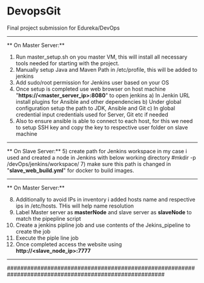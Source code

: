 # DevopsGit
Final project submission for Edureka/DevOps

------------------------------------------------------------------------------------------------------
**
On Master Server:**
1) Run master_setup.sh on you master VM, this will install all necessary tools needed for starting with the project.
2) Manually setup Java and Maven Path in /etc/profile, this will be added to jenkins
3) Add sudo/root permission for Jenkins user based on your OS
4) Once setup is completed use web browser on host machine "**https://<master_server_ip>:8080**" to open jenkins
    a) In Jenkin URL install plugins for Ansible and other dependencies
    b) Under global configuration setup the path to JDK, Ansible and Git
    c) In global credential input credentials used for Server, Git etc if needed
5) Also to ensure ansible is able to connect to each host, for this we need to setup SSH key and copy the key to respective user folder on slave machine

------------------------------------------------------------------------------------------------------

**
On Slave Server:**
5) create path for Jenkins workspace in my case i used and created a node in Jenkins with below working directory
    #mkdir -p /devOps/jenkins/workspace/
7) make sure this path is changed in "**slave_web_build.yml**" for docker to build images.

------------------------------------------------------------------------------------------------------
**
On Master Server:**

8) Additionally to avoid IPs in inventory i added hosts name and respective ips in /etc/hosts. THis will help name resolution
9) Label Master server as **masterNode** and slave server as **slaveNode** to match the pipepline script
10) Create a jenkins pipline job and use contents of the Jekins_pipeline to create the job
11) Execute the piple line job
12) Once completed access the website using **http://<slave_node_ip>:7777**
------------------------------------------------------------------------------------------------------

#######################################################################################################







